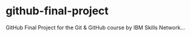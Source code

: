 # github-final-project
GitHub Final Project for the Git &amp; GitHub course by IBM Skills Network...
